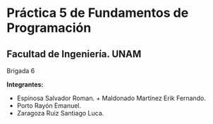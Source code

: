 # Práctica 5 de Fundamentos de Programación

## Facultad de Ingeniería. UNAM

Brigada 6

**Integrantes:**
+ Espinosa Salvador Roman.
+​ Maldonado Martínez Erik Fernando.
+ Porto Rayón Emanuel.
+ Zaragoza Ruiz Santiago Luca.
